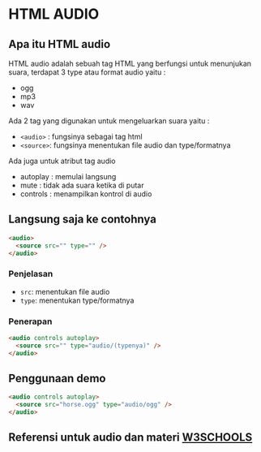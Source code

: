 # HTML AUDIO

## Apa itu HTML audio

HTML audio adalah sebuah tag HTML yang berfungsi untuk menunjukan suara,
terdapat 3 type atau format audio yaitu :

- ogg
- mp3
- wav

Ada 2 tag yang digunakan untuk mengeluarkan suara yaitu :

- `<audio>` : fungsinya sebagai tag html
- `<source>`: fungsinya menentukan file audio dan type/formatnya

Ada juga untuk atribut tag audio

- autoplay : memulai langsung
- mute : tidak ada suara ketika di putar
- controls : menampilkan kontrol di audio

## Langsung saja ke contohnya

```html
<audio>
  <source src="" type="" />
</audio>
```

### Penjelasan

- `src`: menentukan file audio
- `type`: menentukan type/formatnya

### Penerapan

```html
<audio controls autoplay>
  <source src="" type="audio/(typenya)" />
</audio>
```

## Penggunaan demo

```html
<audio controls autoplay>
  <source src="horse.ogg" type="audio/ogg" />
</audio>
```

## Referensi untuk audio dan materi [W3SCHOOLS](https://www.w3schools.com/html/html5_audio.asp)
